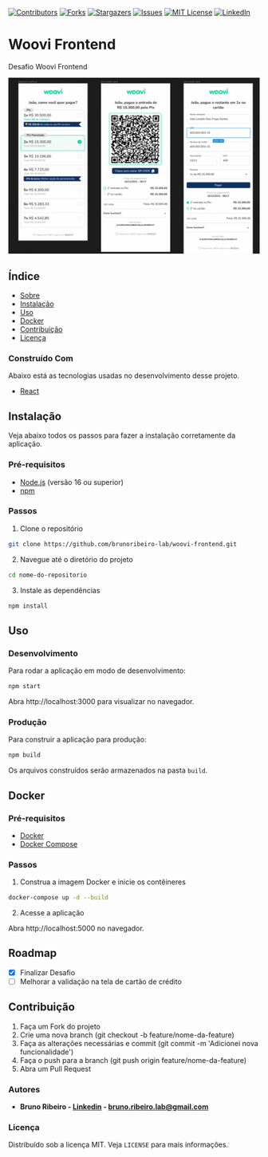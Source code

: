 [![Contributors][contributors-shield]][contributors-url]
[![Forks][forks-shield]][forks-url]
[![Stargazers][stars-shield]][stars-url]
[![Issues][issues-shield]][issues-url]
[![MIT License][license-shield]][license-url]
[![LinkedIn][linkedin-shield]][linkedin-url]

# Woovi Frontend 

Desafio Woovi Frontend

[![Woovi][screenshot]](https://woovi.com/jobs/challenges/frontend-engineer/)

## Índice

- [Sobre](#sobre)
- [Instalação](#instalação)
- [Uso](#uso)
- [Docker](#docker)
- [Contribuição](#contribuição)
- [Licença](#licença)

### Construído Com

Abaixo está as tecnologias usadas no desenvolvimento desse projeto.

* [React](https://react.dev/) 

## Instalação

Veja abaixo todos os passos para fazer a instalação corretamente da aplicação.


### Pré-requisitos

- [Node.js](https://nodejs.org/en/) (versão 16 ou superior)
- [npm](https://www.npmjs.com/)

### Passos

1. Clone o repositório

```sh
git clone https://github.com/brunoribeiro-lab/woovi-frontend.git
```
2. Navegue até o diretório do projeto

```sh
cd nome-do-repositorio
```

3. Instale as dependências

```sh
npm install
```

## Uso

### Desenvolvimento

Para rodar a aplicação em modo de desenvolvimento:

```sh
npm start
```

Abra http://localhost:3000 para visualizar no navegador.

### Produção

Para construir a aplicação para produção:

```sh
npm build
```

Os arquivos construídos serão armazenados na pasta `build`.

## Docker

### Pré-requisitos

- [Docker](https://www.docker.com/)
- [Docker Compose](https://docs.docker.com/compose/)

### Passos

1. Construa a imagem Docker e inicie os contêineres

```sh
docker-compose up -d --build
```

2. Acesse a aplicação

Abra http://localhost:5000 no navegador.


## Roadmap
 
- [X] Finalizar Desafio
- [ ] Melhorar a validação na tela de cartão de crédito

## Contribuição

1. Faça um Fork do projeto
2. Crie uma nova branch (git checkout -b feature/nome-da-feature)
3. Faça as alterações necessárias e commit (git commit -m 'Adicionei nova funcionalidade')
4. Faça o push para a branch (git push origin feature/nome-da-feature)
5. Abra um Pull Request


### Autores

* **Bruno Ribeiro  - [Linkedin](https://www.linkedin.com/in/bruno-ribeiro-46675922a/) - bruno.ribeiro.lab@gmail.com**
 
### Licença

Distribuído sob a licença MIT. Veja `LICENSE` para mais informações.


[contributors-shield]: https://img.shields.io/github/contributors/brunoribeiro-lab/Best-README-Template.svg?style=for-the-badge
[contributors-url]: https://github.com/brunoribeiro-lab/Best-README-Template/graphs/contributors
[forks-shield]: https://img.shields.io/github/forks/brunoribeiro-lab/Best-README-Template.svg?style=for-the-badge
[forks-url]: https://github.com/brunoribeiro-lab/Best-README-Template/network/members
[stars-shield]: https://img.shields.io/github/stars/brunoribeiro-lab/Best-README-Template.svg?style=for-the-badge
[stars-url]: https://github.com/brunoribeiro-lab/Best-README-Template/stargazers
[issues-shield]: https://img.shields.io/github/issues/brunoribeiro-lab/Best-README-Template.svg?style=for-the-badge
[issues-url]: https://github.com/brunoribeiro-lab/Best-README-Template/issues
[license-shield]: https://img.shields.io/github/license/brunoribeiro-lab/Best-README-Template.svg?style=for-the-badge
[license-url]: https://github.com/brunoribeiro-lab/Best-README-Template/blob/master/LICENSE.txt
[linkedin-shield]: https://img.shields.io/badge/-LinkedIn-black.svg?style=for-the-badge&logo=linkedin&colorB=555
[linkedin-url]: https://www.linkedin.com/in/bruno-ribeiro-46675922a/
[screenshot]: public/challenge.png
